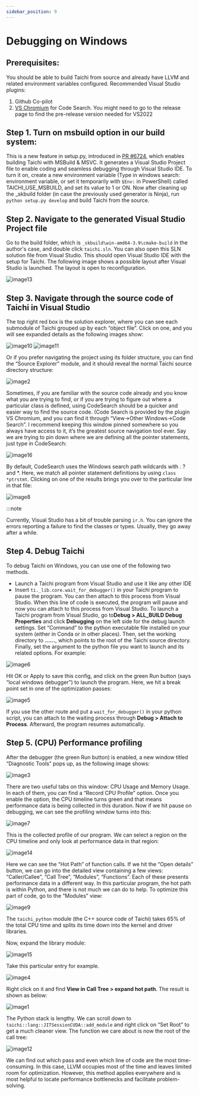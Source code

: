 ```yaml
---
sidebar_position: 9
---
```


# Debugging on Windows

## Prerequisites:
You should be able to build Taichi from source and already have LLVM and related environment variables configured.
Recommended Visual Studio plugins:
1. Github Co-pilot
2. [VS Chromium](https://chromium.github.io/vs-chromium/) for Code Search. You might need to go to the release page to find the pre-release version needed for VS2022

## Step 1. Turn on msbuild option in our build system:

This is a new feature in setup.py, introduced in [PR #6724](https://github.com/taichi-dev/taichi/pull/6724), which enables building Taichi with MSBuild & MSVC. It generates a Visual Studio Project file to enable coding and seamless debugging through Visual Studio IDE.
To turn it on, create a new environment variable (Type in windows search: environment variable, or set it temporarily with `$Env:` in PowerShell) called TAICHI_USE_MSBUILD, and set its value to 1 or ON.
Now after cleaning up the _skbuild folder (in case the previously used generator is Ninja), run `python setup.py develop` and build Taichi from the source.

## Step 2. Navigate to the generated Visual Studio Project file
Go to the build folder, which is `_skbuild\win-amd64-3.9\cmake-build` in the author's case, and double click `taichi.sln`. You can also open this SLN solution file from Visual Studio. This should open Visual Studio IDE with the setup for Taichi.
The following image shows a possible layout after Visual Studio is launched. The layout is open to reconfiguration.

![image13](https://user-images.githubusercontent.com/11663476/212577220-92a8a7cb-f6ff-4365-9808-0a7299be87cd.png)

## Step 3. Navigate through the source code of Taichi in Visual Studio

The top right red box is the solution explorer, where you can see each submodule of Taichi grouped up by each “object file”. Click on one, and you will see expanded details as the following images show:

![image10](https://user-images.githubusercontent.com/11663476/212577350-33912d21-0105-459b-8490-2aaee5c88ff6.png)
![image11](https://user-images.githubusercontent.com/11663476/212577355-fec6837a-00fc-4f7b-8cdc-b369bc4bc015.png)

Or if you prefer navigating the project using its folder structure, you can find the “Source Explorer” module, and it should reveal the normal Taichi source directory structure:

![image2](https://user-images.githubusercontent.com/11663476/212577382-4ff8e6de-e04b-4502-9dd9-7ebb75697693.png)

Sometimes, if you are familiar with the source code already and you know what you are trying to find, or if you are trying to figure out where a particular class is defined, using CodeSearch should be a quicker and easier way to find the source code. (Code Search is provided by the plugin VS Chromium, and you can find it through “View->Other Windows->Code Search”. I recommend keeping this window pinned somewhere so you always have access to it, it’s the greatest source navigation tool ever.
Say we are trying to pin down where we are defining all the pointer statements, just type in CodeSearch:

![image16](https://user-images.githubusercontent.com/11663476/212577411-61c8ffd9-6b63-4eb9-a38b-b1b4f2a640dc.png)

By default, CodeSearch uses the Windows search path wildcards with . ? and *. Here, we match all pointer statement definitions by using `class *ptrstmt`. Clicking on one of the results brings you over to the particular line in that file:

![image8](https://user-images.githubusercontent.com/11663476/212577439-6cd6e888-fbd9-48c8-9a81-81cca3d9359f.png)

:::note

Currently, Visual Studio has a bit of trouble parsing `ir.h`. You can ignore the errors reporting a failure to find the classes or types. Usually, they go away after a while.

## Step 4. Debug Taichi

To debug Taichi on Windows, you can use one of the following two methods. 

- Launch a Taichi program from Visual Studio and use it like any other IDE
- Insert `ti._lib.core.wait_for_debugger()` in your Taichi program to pause the program. You can then attach to this process from Visual Studio.
When this line of code is executed, the program will pause and now you can attach to this process from Visual Studio.
To launch a Taichi program from Visual Studio, go to**Debug > ALL_BUILD Debug Properties** and click **Debugging** on the left side for the debug launch settings. Set “Command” to the python executable file installed on your system (either in Conda or in other places). Then, set the working directory to **..\..\..**, which points to the root of the Taichi source directory. Finally, set the argument to the python file you want to launch and its related options. For example:

![image6](https://user-images.githubusercontent.com/11663476/212577472-49959479-e0f5-4f7c-87c0-8b16fb53c07b.png)

Hit OK or Apply to save this config, and click on the green Run button (says “local windows debugger”) to launch the program. Here, we hit a break point set in one of the optimization passes:

![image5](https://user-images.githubusercontent.com/11663476/212577487-139cea4c-01ee-4589-89ff-f3daa2bdb982.png)

If you use the other route and put a `wait_for_debugger()` in your python script, you can attach to the waiting process through **Debug > Attach to Process**. Afterward, the program resumes automatically.

## Step 5. (CPU) Performance profiling

After the debugger (the green Run button) is enabled, a new window titled “Diagnostic Tools” pops up, as the following image shows:

![image3](https://user-images.githubusercontent.com/11663476/212577500-bb87e5db-e3e8-4ec6-9e61-7580714655b9.png)

There are two useful tabs on this window: CPU Usage and Memory Usage. In each of them, you can find a “Record CPU Profile” option. Once you enable the option, the CPU timeline turns green and that means performance data is being collected in this duration.
Now if we hit pause on debugging, we can see the profiling window turns into this:

![image7](https://user-images.githubusercontent.com/11663476/212577591-d593a3b4-a13b-47f7-ac25-a376f69fcb95.png)

This is the collected profile of our program. We can select a region on the CPU timeline and only look at performance data in that region:

![image14](https://user-images.githubusercontent.com/11663476/212577515-ebe3a000-8294-41c9-9355-73f6fe20837a.png)

Here we can see the “Hot Path” of function calls. If we hit the “Open details” button, we can go into the detailed view containing a few views: “Caller/Callee”, “Call Tree”, “Modules”, “Functions”. Each of these presents performance data in a different way.
In this particular program, the hot path is within Python, and there is not much we can do to help. To optimize this part of code, go to the “Modules” view:  

![image9](https://user-images.githubusercontent.com/11663476/212577614-9cb2dd9d-18c5-4900-a347-869f10f583e4.png)

The `taichi_python` module (the C++ source code of Taichi) takes 65% of the total CPU time and splits its time down into the kernel and driver libraries. 

 Now, expand the library module:

![image15](https://user-images.githubusercontent.com/11663476/212577640-87a0503c-72d8-4c4c-9306-1e4ee97e3796.png)

Take this particular entry for example.

![image4](https://user-images.githubusercontent.com/11663476/212577647-116bf750-54df-491b-8719-01e88ef526cd.png)

Right click on it and find **View in Call Tree > expand hot path**. The result is shown as below:

![image1](https://user-images.githubusercontent.com/11663476/212577664-48f91acb-988a-463c-abe4-3f808d3159ad.png)

The Python stack is lengthy. We can scroll down to `taichi::lang::JITSessionCUDA::add_module` and right click on “Set Root” to get a much cleaner view. The function we care about is now the root of the call tree:

![image12](https://user-images.githubusercontent.com/11663476/212577676-772d210b-11e8-4959-b573-28a73bbb47d9.png)

We can find out which pass and even which line of code are the most time-consuming.
In this case, LLVM occupies most of the time and leaves limited room for optimization. However, this method applies everywhere and is most helpful to locate performance bottlenecks and facilitate problem-solving.
